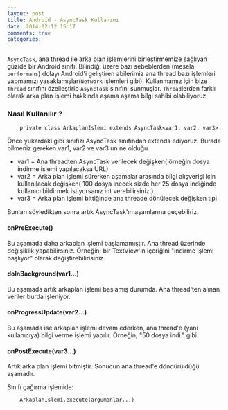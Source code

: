 ```yaml
---
layout: post
title: Android - AsyncTask Kullanımı
date: 2014-02-12 15:17
comments: true
categories: 
---
```


`AsyncTask`, ana thread ile arka plan işlemlerini birleştirmemize sağlıyan güzide
bir Android sınıfı. Bilindiği üzere bazı sebeblerden (mesela `performans`) dolayı
Android'i geliştiren abilerimiz ana thread bazı işlemleri yapmamızı
yasaklamışlar(`Network` işlemleri gibi). Kullanmamız için bize `Thread` sınıfını
özelleştirip `AsyncTask` sınıfını sunmuşlar. `Thread`lerden farklı olarak
arka plan işlemi hakkında aşama aşama bilgi sahibi olabiliyoruz.

### Nasıl Kullanılır ?

        private class ArkaplanIslemi extends AsyncTask<var1, var2, var3>

Önce yukardaki gibi sınıfızı AsyncTask sınıfından extends ediyoruz. Burada
bilmeniz gereken var1, var2 ve var3 un ne olduğu.  

- var1 = Ana threadten AsyncTask verilecek değişken( örneğin dosya indirme
  işlemi yapılacaksa URL)
- var2 = Arka plan işlemi sürerken aşamalar arasında bilgi alışverişi için
  kullanılacak değişken( 100 dosya inecek sizde her 25 dosya indiğinde kullanıcı
  bildirmek istiyorsanız int verebilirsiniz.)
- var3 = Arka plan işlemi bittiğinde ana threade dönülecek değişken tipi

Bunları söyledikten sonra artık AsyncTask'ın aşamlarına geçebiliriz.

#### onPreExecute()

Bu aşamada daha arkaplan işlemi başlamamıştır. Ana thread üzerinde değişiklik
yapabilirsiniz. Örneğin; bir TextView'in içeriğini "indirme işlemi başlıyor"
olarak değiştirebilirisiniz.

#### doInBackground(var1...)

Bu aşamada artık arkaplan işlemi başlamış durumda. Ana thread'ten alınan veriler
burda işleniyor.

#### onProgressUpdate(var2...)

Bu aşamada ise arkaplan işlemi devam ederken, ana thread'e (yani kullanıcıya)
bilgi verme işlemi yapılır. Örneğin; "50 dosya indi." gibi.

#### onPostExecute(var3...)

Artık arka plan işlemi bitmiştir. Sonucun ana thread'e döndürüldüğü aşamadır.

Sınıfı çağırma işlemide:

        ArkaplanIslemi.execute(argumanlar...)


